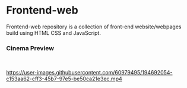 # Frontend-web
Frontend-web repository is a collection of  front-end website/webpages build using HTML CSS and JavaScript.

<h3> Cinema Preview </h3> <br>


https://user-images.githubusercontent.com/60979495/194692054-c153aa62-cff3-45b7-97e5-be50ca21e3ec.mp4


